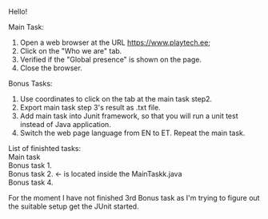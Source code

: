 Hello! 

Main Task:  
1. Open a web browser at the URL https://www.playtech.ee;
2. Click on the "Who we are" tab.
3. Verified if the "Global presence" is shown on the page.
4. Close the browser.

Bonus Tasks: 
1. Use coordinates to click on the tab at the main task step2.
2. Export main task step 3's result as .txt file.
3. Add main task into Junit framework, so that you will run a unit test instead of Java application.
4. Switch the web page language from EN to ET. Repeat the main task. 


List of finishted tasks:  
Main task  
Bonus task 1.  
Bonus task 2. <- is located inside the MainTaskk.java  
Bonus task 4.  

For the moment I have not finished 3rd Bonus task as I'm trying to figure out the suitable setup get the JUnit started. 
